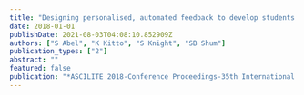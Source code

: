 ```yaml
---
title: "Designing personalised, automated feedback to develop students’ research writing skills"
date: 2018-01-01
publishDate: 2021-08-03T04:08:10.852909Z
authors: ["S Abel", "K Kitto", "S Knight", "SB Shum"]
publication_types: ["2"]
abstract: ""
featured: false
publication: "*ASCILITE 2018-Conference Proceedings-35th International Conference of …*"
---
```



